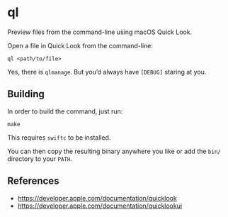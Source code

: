 # ql

Preview files from the command-line using macOS Quick Look.

Open a file in Quick Look from the command-line:

```shell
ql <path/to/file>
```

Yes, there is `qlmanage`. But you’d always have `[DEBUG]` staring at you.

## Building

In order to build the command, just run:

```shell
make
```

This requires `swiftc` to be installed.

You can then copy the resulting binary anywhere you like or add the `bin/` directory to your `PATH`.

## References

- https://developer.apple.com/documentation/quicklook
- https://developer.apple.com/documentation/quicklookui

